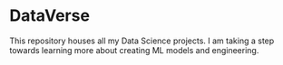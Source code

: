 # DataVerse
This repository houses all my Data Science projects. I am taking a step towards learning more about creating ML models and engineering. 
